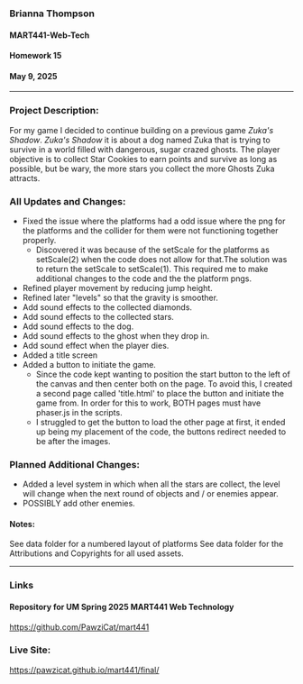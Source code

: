 ### Brianna Thompson
#### MART441-Web-Tech
#### Homework 15
#### May 9, 2025
------



### Project Description:
For my game I decided to continue building on a previous game *Zuka's Shadow*. *Zuka's Shadow* it is about a dog named Zuka that is trying to survive in a world filled with dangerous, sugar crazed ghosts. The player objective is to collect Star Cookies to earn points and survive as long as possible, but be wary, the more stars you collect the more Ghosts Zuka attracts.



### All Updates and Changes:
* Fixed the issue where the platforms had a odd issue where the png for the platforms and the collider for them were not functioning together properly.  
  * Discovered it was because of the setScale for the platforms as setScale(2) when the code does not allow for that.The solution was to return the setScale to setScale(1). This required me to make additional changes to the code and the the platform pngs.
* Refined player movement by reducing jump height.
* Refined later "levels" so that the gravity is smoother.
* Add sound effects to the collected diamonds.
* Add sound effects to the collected stars.
* Add sound effects to the dog.
* Add sound effects to the ghost when they drop in.
* Add sound effect when the player dies.
* Added a title screen
* Added a button to initiate the game.
  * Since the code kept wanting to position the start button to the left of the canvas and then center both on the page. To avoid this, I created a second page called 'title.html' to place the button and initiate the game from. In order for this to work, BOTH pages must have phaser.js in the scripts.
  * I struggled to get the button to load the other page at first, it ended up being my placement of the code, the buttons redirect needed to be after the images.



### Planned Additional Changes:
* Added a level system in which when all the stars are collect, the level will change when the next round of objects and / or enemies appear.
* POSSIBLY add other enemies.



#### Notes:
See data folder for a numbered layout of platforms
See data folder for the Attributions and Copyrights for all used assets.



-----

### Links

#### Repository for UM Spring 2025 MART441 Web Technology
https://github.com/PawziCat/mart441

### Live Site:
https://pawzicat.github.io/mart441/final/
